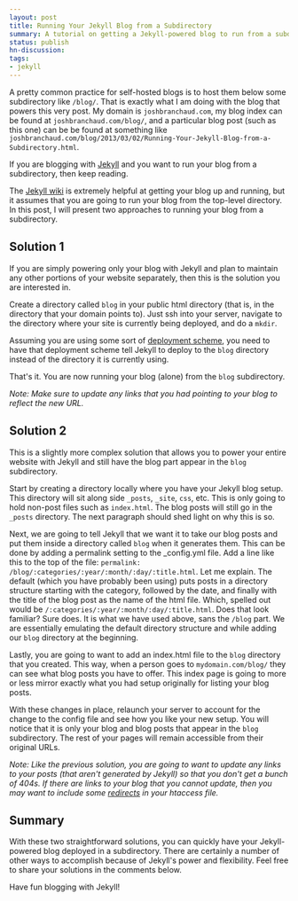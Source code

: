 ```yaml
---
layout: post
title: Running Your Jekyll Blog from a Subdirectory
summary: A tutorial on getting a Jekyll-powered blog to run from a subdirectory such as '/blog/'
status: publish
hn-discussion:
tags:
- jekyll
---
```


A pretty common practice for self-hosted blogs is to host them below
some subdirectory like `/blog/`. That is exactly what I am doing with
the blog that powers this very post. My domain is `joshbranchaud.com`,
my blog index can be found at `joshbranchaud.com/blog/`, and a particular
blog post (such as this one) can be be found at something like
`joshbranchaud.com/blog/2013/03/02/Running-Your-Jekyll-Blog-from-a-Subdirectory.html`.

If you are blogging with
[Jekyll](https://github.com/mojombo/jekyll)
and you want to run your blog from a subdirectory, then keep reading.

The [Jekyll wiki](https://github.com/mojombo/jekyll/wiki/Usage) is extremely
helpful at getting your blog up and running,
but it assumes that you are going to run your blog from the
top-level directory. In this post, I will present two approaches to
running your blog from a subdirectory.

## Solution 1

If you are simply powering only your blog with Jekyll and plan to
maintain any other portions of your website separately, then this
is the solution you are interested in.

Create a directory called `blog` in your public html directory
(that is, in the directory that your domain points to). Just
ssh into your server, navigate to the directory where your site
is currently being deployed, and do a `mkdir`.

Assuming you are using some sort of
[deployment scheme](https://github.com/mojombo/jekyll/wiki/Deployment),
you need to have that deployment scheme tell Jekyll to deploy to the
`blog` directory instead of the directory it is currently using.

That's it. You are now running your blog (alone) from the `blog`
subdirectory.

*Note: Make sure to update any links that you had pointing to your
blog to reflect the new URL.*

## Solution 2

This is a slightly more complex solution that allows you to power
your entire website with Jekyll and still have the blog part appear
in the `blog` subdirectory.

Start by creating a directory locally where you have your Jekyll
blog setup. This directory will sit along side `_posts`, `_site`,
`css`, etc. This is only going to hold non-post files such as
`index.html`. The blog posts will still go in the `_posts` directory.
The next paragraph should shed light on why this is so.

Next, we are going to tell Jekyll that we want it to take our blog posts
and put them inside a directory called `blog` when it generates them.
This can be done by adding a permalink setting to the \_config.yml file.
Add a line like this to the top of the file:
`permalink: /blog/:categories/:year/:month/:day/:title.html`. Let me
explain. The default (which you have probably been using) puts posts
in a directory structure starting with the category, followed by
the date, and finally with the title of the blog post as the name of
the html file. Which, spelled out would be
`/:categories/:year/:month/:day/:title.html`. Does that look familiar?
Sure does. It is what we have used above, sans the `/blog` part. We
are essentially emulating the default directory structure and while
adding our `blog` directory at the beginning.

Lastly, you are going to want to add an index.html file to the `blog`
directory that you created. This way, when a person goes to
`mydomain.com/blog/` they can see what blog posts you have to offer.
This index page is going to more or less mirror exactly what you had
setup originally for listing your blog posts.

With these changes in place, relaunch your server to account for the
change to the config file and see how you like your new setup. You will
notice that it is only your blog and blog posts that appear in the
`blog` subdirectory. The rest of your pages will remain accessible
from their original URLs.

*Note: Like the previous solution, you are going to want to update any
links to your posts (that aren't generated by Jekyll) so that you don't
get a bunch of 404s. If there are links to your blog that you cannot
update, then you may want to include some
[redirects](http://www.javascriptkit.com/howto/htaccess7.shtml)
in your htaccess file.*

## Summary

With these two straightforward solutions, you can quickly have your
Jekyll-powered blog deployed in a subdirectory. There are certainly
a number of other ways to accomplish because of Jekyll's power and
flexibility. Feel free to share your solutions in the comments below.

Have fun blogging with Jekyll!

